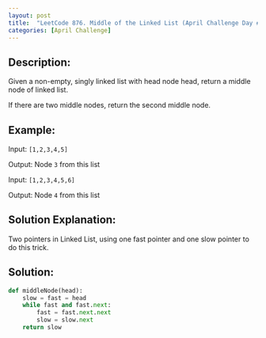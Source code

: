 ```yaml
---
layout: post
title:  "LeetCode 876. Middle of the Linked List (April Challenge Day #8)" 
categories: [April Challenge]
---
```

## Description:
Given a non-empty, singly linked list with head node head, return a middle node of linked list.

If there are two middle nodes, return the second middle node.

## Example:
Input: `[1,2,3,4,5]`

Output: Node `3` from this list

Input: `[1,2,3,4,5,6]`

Output: Node `4` from this list

## Solution Explanation:
Two pointers in Linked List, using one fast pointer and one slow pointer to do this trick.

## Solution:

```python
def middleNode(head):
    slow = fast = head
    while fast and fast.next:
        fast = fast.next.next
        slow = slow.next
    return slow
```
